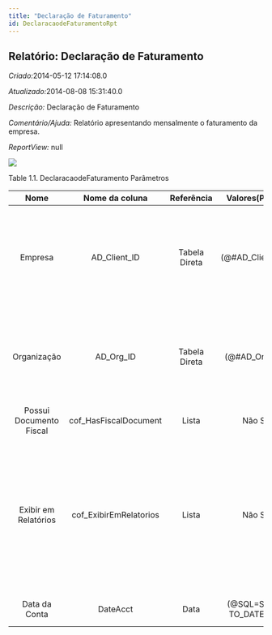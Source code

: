 ```yaml
---
title: "Declaração de Faturamento"
id: DeclaracaodeFaturamentoRpt
---
```

<div id="d41693e1" class="section chapter">

<div class="titlepage">

<div>

<div>

## Relatório: Declaração de Faturamento

</div>

</div>

</div>

<span class="emphasis"> *Criado:*</span>2014-05-12 17:14:08.0

<span class="emphasis">*Atualizado:*</span>2014-08-08 15:31:40.0

<span class="emphasis"> *Descrição:* </span>Declaração de Faturamento

<span class="emphasis"> *Comentário/Ajuda:* </span>Relatório
apresentando mensalmente o faturamento da empresa.

<span class="emphasis"> *ReportView:* </span>null

![](/img/manual/DeclaracaodeFaturamento.png)

<div id="d41693e26" class="table">

<div class="table-title">

Table 1.1. DeclaracaodeFaturamento
Parâmetros

</div>

<div class="table-contents">

|          Nome           |     Nome da coluna      |  Referência   |                               Valores(Padrão)                               |                                  Descrição                                   |                                                                                                         Comentário/Ajuda                                                                                                          |
| :---------------------: | :---------------------: | :-----------: | :-------------------------------------------------------------------------: | :--------------------------------------------------------------------------: | :-------------------------------------------------------------------------------------------------------------------------------------------------------------------------------------------------------------------------------: |
|         Empresa         |     AD\_Client\_ID      | Tabela Direta |                            (@\#AD\_Client\_ID@)                             |                   Empresa/Locatário para esta instalação.                    |                              Uma Empresa é uma Companhia ou uma Entidade Legal (pessoa jurídica). Dados não podem ser compartilhados entre Empresas. Locatário é um sinônimo para Empresa (Client).                               |
|       Organização       |       AD\_Org\_ID       | Tabela Direta |                              (@\#AD\_Org\_ID@)                              |                  Entidade organizacional dentro da Empresa                   |                                    Uma "Organização" é uma unidade de sua "Empresa" ou "Entidade Legal" - os exemplos são loja, departamento. Você pode compartilhar dados entre organizações.                                    |
| Possui Documento Fiscal | cof\_HasFiscalDocument  |     Lista     |                                   Não Sim                                   |                                     null                                     |                                                                                                               null                                                                                                                |
|  Exibir em Relatórios   | cof\_ExibirEmRelatorios |     Lista     |                                   Não Sim                                   | Indica se Documentos deste TdD são ou não exibidos em relatórios do sistema. | Usado por exemplo para excluir documentos que não compõem receitas de vendas (venda de ativo imobilizado, remessas, etc) ou outras situações. Consultar documentações para saber os relatórios que interpretam ou não esta opção. |
|      Data da Conta      |        DateAcct         |     Data      | (@SQL=SELECT TO\_DATE( '01/'||TO\_CHAR(SYSDATE, 'mm/yyyy') , 'dd/mm/yyyy')) |                                Data Contábil                                 |                               A "Data Contábil" indica a data a ser usada nos registros do livro de razão geral gerados a partir deste documento. É também usada para qualquer conversão de moeda.                                |

</div>

</div>

  

</div>
